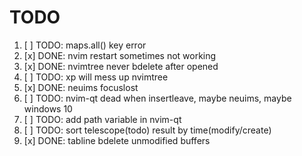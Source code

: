# TODO

1. [ ] TODO: maps.all() key error
2. [x] DONE: nvim restart sometimes not working
3. [x] DONE: nvimtree never bdelete after opened
4. [ ] TODO: <leader>xp will mess up nvimtree
5. [x] DONE: neuims focuslost
6. [ ] TODO: nvim-qt dead when insertleave, maybe neuims, maybe windows 10
7. [ ] TODO: add path variable in nvim-qt
8. [ ] TODO: sort telescope(todo) result by time(modify/create)
9. [x] DONE: tabline bdelete unmodified buffers
